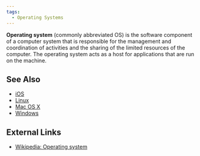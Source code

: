 ```yaml
---
tags:
  - Operating Systems
---
```

**Operating system** (commonly abbreviated OS) is the software component of a
computer system that is responsible for the management and coordination of
activities and the sharing of the limited resources of the computer. The
operating system acts as a host for applications that are run on the machine.

## See Also

* [iOS](ios.md)
* [Linux](linux.md)
* [Mac OS X](mac_os_x.md)
* [Windows](windows.md)

## External Links

* [Wikipedia: Operating system](https://en.wikipedia.org/wiki/Operating_system)
